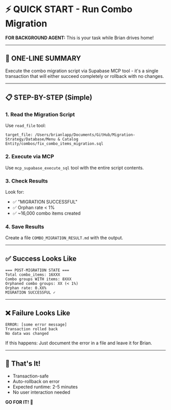 # ⚡ QUICK START - Run Combo Migration

**FOR BACKGROUND AGENT:** This is your task while Brian drives home!

---

## 🎯 ONE-LINE SUMMARY

Execute the combo migration script via Supabase MCP tool - it's a single transaction that will either succeed completely or rollback with no changes.

---

## 📋 STEP-BY-STEP (Simple)

### 1. Read the Migration Script

Use `read_file` tool:
```
target_file: /Users/brianlapp/Documents/GitHub/Migration-Strategy/Database/Menu & Catalog Entity/combos/fix_combo_items_migration.sql
```

### 2. Execute via MCP

Use `mcp_supabase_execute_sql` tool with the entire script contents.

### 3. Check Results

Look for:
- ✅ "MIGRATION SUCCESSFUL"
- ✅ Orphan rate < 1%
- ✅ ~16,000 combo items created

### 4. Save Results

Create a file `COMBO_MIGRATION_RESULT.md` with the output.

---

## ✅ Success Looks Like

```
=== POST-MIGRATION STATE ===
Total combo_items: 16XXX
Combo groups WITH items: 8XXX
Orphaned combo groups: XX (< 1%)
Orphan rate: 0.XX%
MIGRATION SUCCESSFUL ✓
```

---

## ❌ Failure Looks Like

```
ERROR: [some error message]
Transaction rolled back
No data was changed
```

If this happens: Just document the error in a file and leave it for Brian.

---

## 🎯 That's It!

- Transaction-safe
- Auto-rollback on error
- Expected runtime: 2-5 minutes
- No user interaction needed

**GO FOR IT!** 🚀



